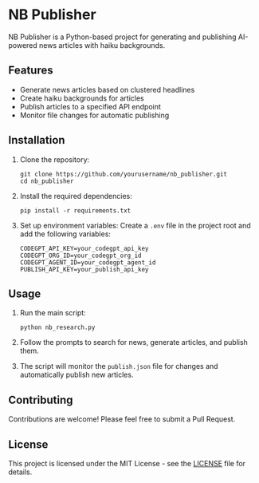 # NB Publisher

NB Publisher is a Python-based project for generating and publishing AI-powered news articles with haiku backgrounds.

## Features

- Generate news articles based on clustered headlines
- Create haiku backgrounds for articles
- Publish articles to a specified API endpoint
- Monitor file changes for automatic publishing

## Installation

1. Clone the repository:
   ```
   git clone https://github.com/yourusername/nb_publisher.git
   cd nb_publisher
   ```

2. Install the required dependencies:
   ```
   pip install -r requirements.txt
   ```

3. Set up environment variables:
   Create a `.env` file in the project root and add the following variables:
   ```
   CODEGPT_API_KEY=your_codegpt_api_key
   CODEGPT_ORG_ID=your_codegpt_org_id
   CODEGPT_AGENT_ID=your_codegpt_agent_id
   PUBLISH_API_KEY=your_publish_api_key
   ```

## Usage

1. Run the main script:
   ```
   python nb_research.py
   ```

2. Follow the prompts to search for news, generate articles, and publish them.

3. The script will monitor the `publish.json` file for changes and automatically publish new articles.

## Contributing

Contributions are welcome! Please feel free to submit a Pull Request.

## License

This project is licensed under the MIT License - see the [LICENSE](LICENSE) file for details.